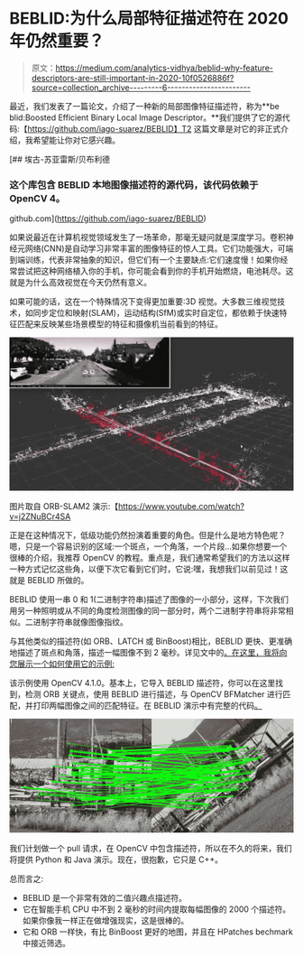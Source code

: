 # BEBLID:为什么局部特征描述符在 2020 年仍然重要？

> 原文：<https://medium.com/analytics-vidhya/beblid-why-feature-descriptors-are-still-important-in-2020-10f0526886f?source=collection_archive---------6----------------------->

最近，我们发表了一篇论文，介绍了一种新的局部图像特征描述符，称为**be blid:Boosted Efficient Binary Local Image Descriptor。**我们提供了它的源代码:【https://github.com/iago-suarez/BEBLID】T2 这篇文章是对它的非正式介绍，我希望能让你对它感兴趣。

[](https://github.com/iago-suarez/BEBLID) [## 埃古-苏亚雷斯/贝布利德

### 这个库包含 BEBLID 本地图像描述符的源代码，该代码依赖于 OpenCV 4。

github.com](https://github.com/iago-suarez/BEBLID) 

如果说最近在计算机视觉领域发生了一场革命，那毫无疑问就是深度学习。卷积神经元网络(CNN)是自动学习非常丰富的图像特征的惊人工具。它们功能强大，可端到端训练，代表非常抽象的知识，但它们有一个主要缺点:它们速度慢！如果你经常尝试把这种网络植入你的手机，你可能会看到你的手机开始燃烧，电池耗尽。这就是为什么高效视觉在今天仍然有意义。

如果可能的话，这在一个特殊情况下变得更加重要:3D 视觉。大多数三维视觉技术，如同步定位和映射(SLAM)，运动结构(SfM)或实时自定位，都依赖于快速特征匹配来反映某些场景模型的特征和摄像机当前看到的特征。

![](img/589db58652d7ddecb3e3de83524b76b2.png)

图片取自 ORB-SLAM2 演示:【https://www.youtube.com/watch?v=j2ZNuBCr4SA 

正是在这种情况下，低级功能仍然扮演着重要的角色。但是什么是地方特色呢？嗯，只是一个容易识别的区域:一个斑点，一个角落，一个片段…如果你想要一个很棒的介绍，我推荐 OpenCV 的教程。重点是，我们通常希望我们的方法以这样一种方式记忆这些角，以便下次它看到它们时，它说:嘿，我想我们以前见过！这就是 BEBLID 所做的。

BEBLID 使用一串 0 和 1(二进制字符串)描述了图像的一小部分，这样，下次我们用另一种照明或从不同的角度检测图像的同一部分时，两个二进制字符串将非常相似。二进制字符串就像图像指纹。

与其他类似的描述符(如 ORB、LATCH 或 BinBoost)相比，BEBLID 更快、更准确地描述了斑点和角落，描述一幅图像不到 2 毫秒。详见文中的[。在这里，我将向您展示一个如何使用它的示例:](https://www.researchgate.net/publication/340686020_BEBLID_Boosted_Efficient_Binary_Local_Image_Descriptor)

该示例使用 OpenCV 4.1.0。基本上，它导入 BEBLID 描述符，你可以在这里找到，检测 ORB 关键点，使用 BEBLID 进行描述，与 OpenCV BFMatcher 进行匹配，并打印两幅图像之间的匹配特征。在 BEBLID 演示中有完整的代码[。](https://github.com/iago-suarez/BEBLID/blob/master/demo.cpp)

![](img/2d8a7dedb3209917ca83163586d13a22.png)

我们计划做一个 pull 请求，在 OpenCV 中包含描述符，所以在不久的将来，我们将提供 Python 和 Java 演示。现在，很抱歉，它只是 C++。

总而言之:

*   BEBLID 是一个非常有效的二值兴趣点描述符。
*   它在智能手机 CPU 中不到 2 毫秒的时间内提取每幅图像的 2000 个描述符。如果你像我一样正在做增强现实，这是很棒的。
*   它和 ORB 一样快，有比 BinBoost 更好的地图，并且在 HPatches bechmark 中接近筛选。